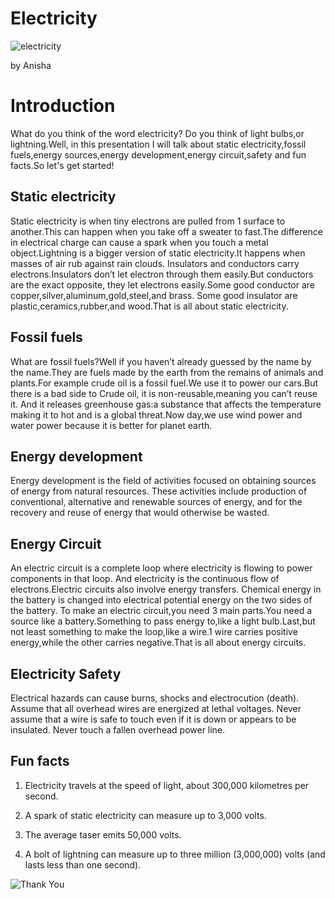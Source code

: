 # Electricity
  ![electricity](https://media1.giphy.com/media/CKlafeh1NAxz35KTq4/giphy.gif?cid=ecf05e47xpw4wpagb49e1wj0wg8ledg73vx06iod0ju0exhd&rid=giphy.gif)
  

by Anisha

# Introduction
What do you think of the word electricity? Do you think of light bulbs,or lightning.Well, in this presentation I will talk about static electricity,fossil
fuels,energy sources,energy development,energy circuit,safety and fun facts.So let's get started!

## Static electricity

Static electricity is when tiny electrons are pulled from 1 surface to another.This can happen when you take off a sweater to fast.The difference in electrical
charge can cause a spark  when you touch a metal object.Lightning is a bigger version of static electricity.It happens when masses of air rub against rain clouds. 
Insulators and conductors carry electrons.Insulators don’t let electron through them easily.But conductors are the exact opposite, they let electrons easily.Some
good conductor are copper,silver,aluminum,gold,steel,and brass. Some good insulator are plastic,ceramics,rubber,and wood.That is all about static electricity.

## Fossil fuels

What are fossil fuels?Well if you haven’t already guessed by the name by the name.They are fuels made by the earth from the remains of animals and plants.For
example crude oil is a fossil fuel.We use it to power our cars.But there is a bad side to Crude oil, it is non-reusable,meaning you can’t reuse it. And it releases
greenhouse gas:a substance that affects the temperature making it to hot and is a global threat.Now day,we use wind power and water power because it is better for
planet earth. 

## Energy development

Energy development is the field of activities focused on obtaining sources of energy from natural resources. These activities include production of conventional,
alternative and renewable sources of energy, and for the recovery and reuse of energy that would otherwise be wasted.

## Energy Circuit

An electric circuit is a complete loop where electricity is flowing to power components in that loop. And electricity is the continuous flow of electrons.Electric
circuits also involve energy transfers. Chemical energy in the battery is changed into electrical potential energy on the two sides of the battery.
To make an electric circuit,you need 3 main parts.You need a source like a battery.Something to pass energy to,like a light bulb.Last,but not least something to
make the loop,like a wire.1 wire carries positive energy,while the other carries negative.That is all about energy circuits.

## Electricity Safety

Electrical hazards can cause burns, shocks and electrocution (death). Assume that all overhead wires are energized at lethal voltages. Never assume that a wire is
safe to touch even if it is down or appears to be insulated. Never touch a fallen overhead power line.

## Fun facts

1. Electricity travels at the speed of light, about 300,000 kilometres per second.

2. A spark of static electricity can measure up to 3,000 volts.

3. The average taser emits 50,000 volts.

4. A bolt of lightning can measure up to three million (3,000,000) volts (and lasts less than one second).

![Thank You](https://media1.giphy.com/media/3ohs7JG6cq7EWesFcQ/giphy.gif)

